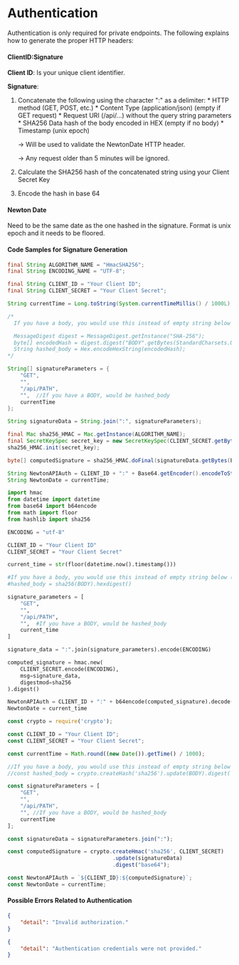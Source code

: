 # Authentication

Authentication is only required for private endpoints. The following explains how to generate the proper HTTP headers:

#### ClientID:Signature

**Client ID**: Is your unique client identifier.

**Signature**:
  1) Concatenate the following using the character ":" as a delimiter:
    * HTTP method (GET, POST, etc.)
    * Content Type (application/json) (empty if GET request)
    * Request URI (/api/...) without the query string parameters
    * SHA256 Data hash of the body encoded in HEX (empty if no body)
    * Timestamp (unix epoch)

      -> Will be used to validate the NewtonDate HTTP header.

      -> Any request older than 5 minutes will be ignored.

  2) Calculate the SHA256 hash of the concatenated string using your Client Secret Key
  3) Encode the hash in base 64

#### Newton Date

Need to be the same date as the one hashed in the signature. Format is unix epoch and it needs to be floored.

#### Code Samples for Signature Generation

<!--
type: tab
title: Java
-->

<!--
lineNumbers: true
-->
```java
final String ALGORITHM_NAME = "HmacSHA256";
final String ENCODING_NAME = "UTF-8";

final String CLIENT_ID = "Your Client ID";
final String CLIENT_SECRET = "Your Client Secret";

String currentTime = Long.toString(System.currentTimeMillis() / 1000L);

/*
  If you have a body, you would use this instead of empty string below (replace BODY with actual request body):

  MessageDigest digest = MessageDigest.getInstance("SHA-256");
  byte[] encodedHash = digest.digest("BODY".getBytes(StandardCharsets.UTF_8));
  String hashed_body = Hex.encodeHexString(encodedHash);
*/

String[] signatureParameters = {
    "GET",
    "",
    "/api/PATH",
    "",  //If you have a BODY, would be hashed_body
    currentTime
};

String signatureData = String.join(":", signatureParameters);

final Mac sha256_HMAC = Mac.getInstance(ALGORITHM_NAME);
final SecretKeySpec secret_key = new SecretKeySpec(CLIENT_SECRET.getBytes(ENCODING_NAME), ALGORITHM_NAME);
sha256_HMAC.init(secret_key);

byte[] computedSignature = sha256_HMAC.doFinal(signatureData.getBytes(ENCODING_NAME));

String NewtonAPIAuth = CLIENT_ID + ":" + Base64.getEncoder().encodeToString(computedSignature);
String NewtonDate = currentTime;
```

<!--
type: tab
title: Python
-->

<!--
lineNumbers: true
-->
```python
import hmac
from datetime import datetime
from base64 import b64encode
from math import floor
from hashlib import sha256

ENCODING = "utf-8"

CLIENT_ID = "Your Client ID"
CLIENT_SECRET = "Your Client Secret"

current_time = str(floor(datetime.now().timestamp()))

#If you have a body, you would use this instead of empty string below (replace BODY with actual request body):
#hashed_body = sha256(BODY).hexdigest()

signature_parameters = [
    "GET",
    "",
    "/api/PATH",
    "",  #If you have a BODY, would be hashed_body
    current_time
]

signature_data = ":".join(signature_parameters).encode(ENCODING)

computed_signature = hmac.new(
    CLIENT_SECRET.encode(ENCODING),
    msg=signature_data,
    digestmod=sha256
).digest()

NewtonAPIAuth = CLIENT_ID + ":" + b64encode(computed_signature).decode()
NewtonDate = current_time
```

<!--
type: tab
title: NodeJS
-->

<!--
lineNumbers: true
-->
```javascript
const crypto = require('crypto');

const CLIENT_ID = "Your Client ID";
const CLIENT_SECRET = "Your Client Secret";

const currentTime = Math.round((new Date()).getTime() / 1000);

//If you have a body, you would use this instead of empty string below (replace BODY with actual request body):
//const hashed_body = crypto.createHash('sha256').update(BODY).digest('hex');

const signatureParameters = [
    "GET",
    "",
    "/api/PATH",
    "", //If you have a BODY, would be hashed_body
    currentTime
];

const signatureData = signatureParameters.join(":");

const computedSignature = crypto.createHmac('sha256', CLIENT_SECRET)
                                 .update(signatureData)
                                 .digest("base64");

const NewtonAPIAuth = `${CLIENT_ID}:${computedSignature}`;
const NewtonDate = currentTime;
```

<!-- type: tab-end -->

#### Possible Errors Related to Authentication

<!--
type: tab
title: Generic Authentication Error
-->

```json
{
    "detail": "Invalid authorization."
}
```

<!--
type: tab
title: Missing Authentication Headers
-->

```json
{
    "detail": "Authentication credentials were not provided."
}
```

<!-- type: tab-end -->
